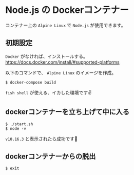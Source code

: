 # Node.js の Dockerコンテナー

コンテナー上の `Alpine Linux` で `Node.js` が使用できます。

## 初期設定

`Docker` がなければ、インストールする。  
https://docs.docker.com/install/#supported-platforms

以下のコマンドで、 `Alpine Linux` のイメージを作成。

```console
$ docker-compose build
```

`fish shell` が使える、イカした環境です✌

## dockerコンテナーを立ち上げて中に入る

```console
$ ./start.sh
$ node -v
```
`v10.16.3` と表示されたら成功です🎉

## dockerコンテナーからの脱出

```console
$ exit
```